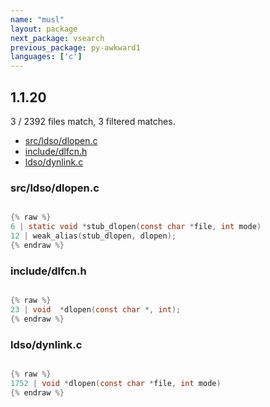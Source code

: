 ```yaml
---
name: "musl"
layout: package
next_package: vsearch
previous_package: py-awkward1
languages: ['c']
---
```

## 1.1.20
3 / 2392 files match, 3 filtered matches.

 - [src/ldso/dlopen.c](#srcldsodlopenc)
 - [include/dlfcn.h](#includedlfcnh)
 - [ldso/dynlink.c](#ldsodynlinkc)

### src/ldso/dlopen.c

```c

{% raw %}
6 | static void *stub_dlopen(const char *file, int mode)
12 | weak_alias(stub_dlopen, dlopen);
{% endraw %}

```
### include/dlfcn.h

```c

{% raw %}
23 | void  *dlopen(const char *, int);
{% endraw %}

```
### ldso/dynlink.c

```c

{% raw %}
1752 | void *dlopen(const char *file, int mode)
{% endraw %}

```